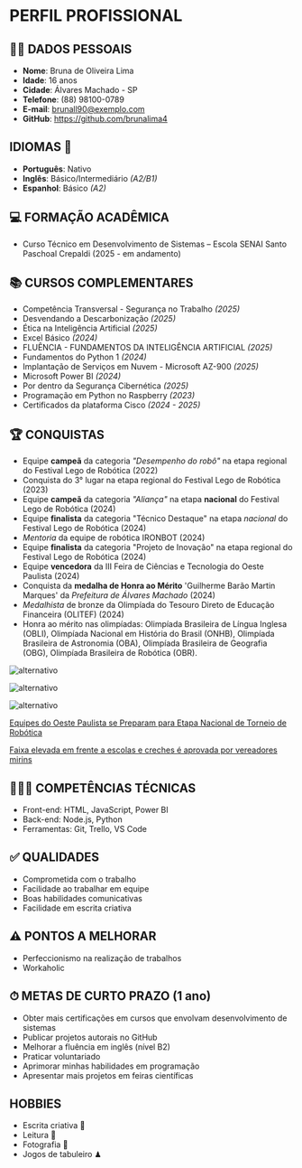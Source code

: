 # PERFIL PROFISSIONAL
## 👩🏻 DADOS PESSOAIS 

- **Nome**: Bruna de Oliveira Lima
- **Idade**: 16 anos
- **Cidade**: Álvares Machado - SP
- **Telefone**: (88) 98100-0789
- **E-mail**: brunall90@exemplo.com
- **GitHub**: https://github.com/brunalima4

## IDIOMAS 🗽
- **Português**: Nativo
- **Inglês**: Básico/Intermediário *(A2/B1)*
- **Espanhol**: Básico *(A2)*

## 💻 FORMAÇÃO ACADÊMICA 

- Curso Técnico em Desenvolvimento de Sistemas – Escola SENAI Santo Paschoal Crepaldi (2025 - em andamento)

## 📚 CURSOS COMPLEMENTARES 

- Competência Transversal - Segurança no Trabalho *(2025)*
- Desvendando a Descarbonização *(2025)*
- Ética na Inteligência Artificial *(2025)*
- Excel Básico *(2024)*
- FLUÊNCIA - FUNDAMENTOS DA INTELIGÊNCIA ARTIFICIAL *(2025)*
- Fundamentos do Python 1 *(2024)*
- Implantação de Serviços em Nuvem - Microsoft AZ-900 *(2025)*
- Microsoft Power BI *(2024)*
- Por dentro da Segurança Cibernética *(2025)*
- Programação em Python no Raspberry *(2023)*
- Certificados da plataforma Cisco *(2024 - 2025)*

## 🏆 CONQUISTAS 

- Equipe **campeã** da categoria *"Desempenho do robô"* na etapa regional do Festival Lego de Robótica (2022)
- Conquista do 3° lugar na etapa regional do Festival Lego de Robótica (2023)
- Equipe **campeã** da categoria *"Aliança"* na etapa **nacional** do Festival Lego de Robótica (2024)
- Equipe **finalista** da categoria "Técnico Destaque" na etapa *nacional* do Festival Lego de Robótica (2024)
- *Mentoria* da equipe de robótica IRONBOT (2024)
- Equipe **finalista** da categoria "Projeto de Inovação" na etapa regional do Festival Lego de Robótica (2024)
- Equipe **vencedora** da III Feira de Ciências e Tecnologia do Oeste Paulista (2024)
- Conquista da **medalha de Honra ao Mérito** 'Guilherme Barão Martin Marques' da *Prefeitura de Álvares Machado* (2024)
- *Medalhista* de bronze da Olimpíada do Tesouro Direto de Educação Financeira (OLITEF) (2024)
- Honra ao mérito nas olimpíadas: Olimpíada Brasileira de Língua Inglesa (OBLI), Olimpíada Nacional em História do Brasil (ONHB), Olimpíada Brasileira de Astronomia (OBA), Olimpíada Brasileira de Geografia (OBG), Olimpíada Brasileira de Robótica (OBR).

![alternativo](https://www.prudentenews.com.br/img/noticias/6656.jpg)

![alternativo](https://cronos-media.sesisenaisp.org.br//api/media/1-0/files?img=img_39_220406_e23e7243-5c09-48cf-98bd-950d3dd33586_o.jpg&tipo=p)

![alternativo](https://portalprudentino.com.br/imagens/uploads/2022/04/JH4LjgbQgV42GxRoHiv3Qesvajn1uZxrsWNQn4y9.jpeg)

[Equipes do Oeste Paulista se Preparam para Etapa Nacional de Torneio de Robótica](https://www.prudentenews.com.br/noticias/equipes-do-oeste-paulista-se-preparam-para-etapa-nacional-de-torneio-de-robotica-6656)

[Faixa elevada em frente a escolas e creches é aprovada por vereadores mirins
](https://www.alvaresmachado.sp.leg.br/institucional/noticias/faixa-elevada-em-frente-a-escolas-e-creches-e-aprovada-por-vereadores-mirins)



## 👩🏻‍💻 COMPETÊNCIAS TÉCNICAS 

- Front-end: HTML, JavaScript, Power BI
- Back-end: Node.js, Python
- Ferramentas: Git, Trello, VS Code


## ✅ QUALIDADES 

- Comprometida com o trabalho
- Facilidade ao trabalhar em equipe
- Boas habilidades comunicativas
- Facilidade em escrita criativa

## ⚠️ PONTOS A MELHORAR 
- Perfeccionismo na realização de trabalhos 
- Workaholic 


## ⏱ METAS DE CURTO PRAZO (1 ano) 
- Obter mais certificações em cursos que envolvam desenvolvimento de sistemas
- Publicar projetos autorais no GitHub
- Melhorar a fluência em inglês (nível B2)
- Praticar voluntariado
- Aprimorar minhas habilidades em programação
- Apresentar mais projetos em feiras científicas


## HOBBIES
- Escrita criativa 📝
- Leitura 📖
- Fotografia 📸
- Jogos de tabuleiro ♟



